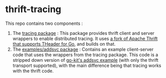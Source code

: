 # thrift-tracing

This repo contains two components : 

1. The [tracing package](src/tracing) : This package provides thrift client and server wrappers to enable distributed tracing. It uses [a fork of Apache Thrift that supports THeader for Go](https://github.com/devalshah88/thrift), and builds on that. 
2. The [examples/addsvc package](src/examples/addsvc) : Contains an example client-server code that uses the wrappers from the tracing package. This code is a stripped down version of [go-kit's addsvc example](https://github.com/go-kit/kit/tree/master/examples/addsvc) (with only the thrift transport supported), with the main difference being that tracing works with the thrift code. 
